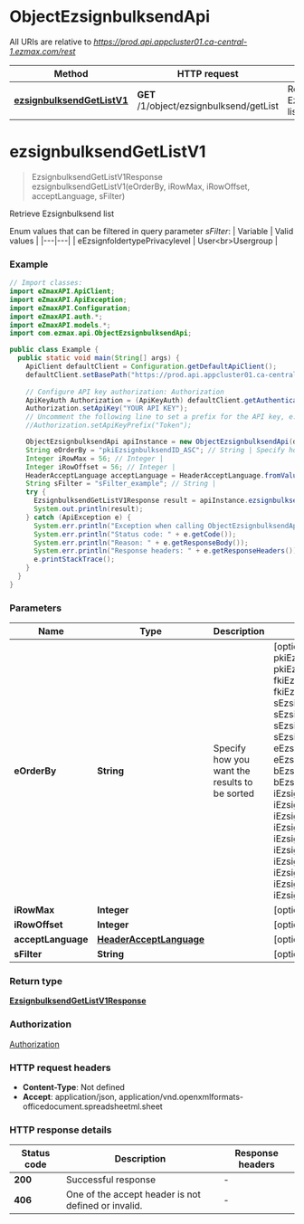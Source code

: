 # ObjectEzsignbulksendApi

All URIs are relative to *https://prod.api.appcluster01.ca-central-1.ezmax.com/rest*

Method | HTTP request | Description
------------- | ------------- | -------------
[**ezsignbulksendGetListV1**](ObjectEzsignbulksendApi.md#ezsignbulksendGetListV1) | **GET** /1/object/ezsignbulksend/getList | Retrieve Ezsignbulksend list


<a name="ezsignbulksendGetListV1"></a>
# **ezsignbulksendGetListV1**
> EzsignbulksendGetListV1Response ezsignbulksendGetListV1(eOrderBy, iRowMax, iRowOffset, acceptLanguage, sFilter)

Retrieve Ezsignbulksend list

Enum values that can be filtered in query parameter *sFilter*:  | Variable | Valid values | |---|---| | eEzsignfoldertypePrivacylevel | User&lt;br&gt;Usergroup |

### Example
```java
// Import classes:
import eZmaxAPI.ApiClient;
import eZmaxAPI.ApiException;
import eZmaxAPI.Configuration;
import eZmaxAPI.auth.*;
import eZmaxAPI.models.*;
import com.ezmax.api.ObjectEzsignbulksendApi;

public class Example {
  public static void main(String[] args) {
    ApiClient defaultClient = Configuration.getDefaultApiClient();
    defaultClient.setBasePath("https://prod.api.appcluster01.ca-central-1.ezmax.com/rest");
    
    // Configure API key authorization: Authorization
    ApiKeyAuth Authorization = (ApiKeyAuth) defaultClient.getAuthentication("Authorization");
    Authorization.setApiKey("YOUR API KEY");
    // Uncomment the following line to set a prefix for the API key, e.g. "Token" (defaults to null)
    //Authorization.setApiKeyPrefix("Token");

    ObjectEzsignbulksendApi apiInstance = new ObjectEzsignbulksendApi(defaultClient);
    String eOrderBy = "pkiEzsignbulksendID_ASC"; // String | Specify how you want the results to be sorted
    Integer iRowMax = 56; // Integer | 
    Integer iRowOffset = 56; // Integer | 
    HeaderAcceptLanguage acceptLanguage = HeaderAcceptLanguage.fromValue("*"); // HeaderAcceptLanguage | 
    String sFilter = "sFilter_example"; // String | 
    try {
      EzsignbulksendGetListV1Response result = apiInstance.ezsignbulksendGetListV1(eOrderBy, iRowMax, iRowOffset, acceptLanguage, sFilter);
      System.out.println(result);
    } catch (ApiException e) {
      System.err.println("Exception when calling ObjectEzsignbulksendApi#ezsignbulksendGetListV1");
      System.err.println("Status code: " + e.getCode());
      System.err.println("Reason: " + e.getResponseBody());
      System.err.println("Response headers: " + e.getResponseHeaders());
      e.printStackTrace();
    }
  }
}
```

### Parameters

Name | Type | Description  | Notes
------------- | ------------- | ------------- | -------------
 **eOrderBy** | **String**| Specify how you want the results to be sorted | [optional] [enum: pkiEzsignbulksendID_ASC, pkiEzsignbulksendID_DESC, fkiEzsignfoldertypeID_ASC, fkiEzsignfoldertypeID_DESC, sEzsignbulksendDescription_ASC, sEzsignbulksendDescription_DESC, sEzsignfoldertypeNameX_ASC, sEzsignfoldertypeNameX_DESC, eEzsignfoldertypePrivacylevel_ASC, eEzsignfoldertypePrivacylevel_DESC, bEzsignbulksendIsactive_ASC, bEzsignbulksendIsactive_DESC, iEzsignbulksendtransmission_ASC, iEzsignbulksendtransmission_DESC, iEzsignfolder_ASC, iEzsignfolder_DESC, iEzsigndocument_ASC, iEzsigndocument_DESC, iEzsignsignature_ASC, iEzsignsignature_DESC, iEzsignsignatureSigned_ASC, iEzsignsignatureSigned_DESC]
 **iRowMax** | **Integer**|  | [optional]
 **iRowOffset** | **Integer**|  | [optional]
 **acceptLanguage** | [**HeaderAcceptLanguage**](.md)|  | [optional] [enum: *, en, fr]
 **sFilter** | **String**|  | [optional]

### Return type

[**EzsignbulksendGetListV1Response**](EzsignbulksendGetListV1Response.md)

### Authorization

[Authorization](../README.md#Authorization)

### HTTP request headers

 - **Content-Type**: Not defined
 - **Accept**: application/json, application/vnd.openxmlformats-officedocument.spreadsheetml.sheet

### HTTP response details
| Status code | Description | Response headers |
|-------------|-------------|------------------|
**200** | Successful response |  -  |
**406** | One of the accept header is not defined or invalid. |  -  |

